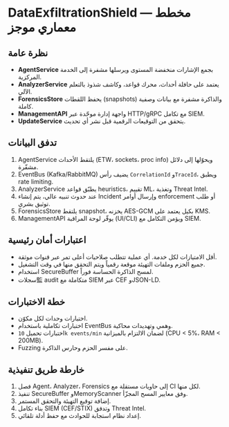 # DataExfiltrationShield — مخطط معماري موجز

## نظرة عامة
- **AgentService** بجمع الإشارات منخفضة المستوى ويرسلها مشفرة إلى الخدمة المركزية.
- **AnalyzerService** يعتمد على حافلة أحداث، محرك قواعد، وكاشف شذوذ بالتعلم الآلي.
- **ForensicsStore** يحفظ اللقطات (snapshots) والذاكرة مشفرة مع بيانات وصفية كاملة.
- **ManagementAPI** واجهة إدارة موحّدة عبر HTTP/gRPC مع تكامل SIEM.
- **UpdateService** يتحقق من التوقيعات الرقمية قبل نشر أي تحديث.

## تدفق البيانات
1. AgentService يلتقط الأحداث (ETW، sockets، proc info) ويحوّلها إلى دلائل مشفّرة.
2. EventBus (Kafka/RabbitMQ) يضيف رأس `CorrelationId` و`TraceId`، ويطبق rate limiting.
3. AnalyzerService يطبّق قواعد heuristics، تقييم ML، وتغذية Threat Intel.
4. عند حدوث تنبيه عالي، يتم إنشاء Incident وإرسال أوامر enforcement أو طلب توثيق بشري.
5. ForensicsStore يلتقط snapshot، يخزنه AES-GCM بكيل يعتمد على KMS.
6. ManagementAPI يوفّر لوحة المراقبة (UI/CLI) ويؤمن التكامل مع SIEM.

## اعتبارات أمان رئيسية
- أقل الامتيازات لكل خدمة. أي عملية تتطلب صلاحيات أعلى تمر عبر قنوات موثقة.
- جميع الحزم وملفات التهيئة موقعة رقمياً ويتم التحقق منها في وقت التشغيل.
- استخدام SecureBuffer لمسح الذاكرة الحساسة فوراً.
- سجلات監 audit متكاملة مع SIEM عبر CEF وJSON-LD.

## خطة الاختبارات
- اختبارات وحدات لكل مكوّن.
- اختبارات تكاملية باستخدام EventBus وهمي وتهديدات محاكية.
- اختبارات تحميل `10k events/min` لضمان الالتزام بالميزانية (CPU < 5%، RAM < 200MB).
- Fuzzing على مفسر الحزم وحارس الذاكرة.

## خارطة طريق تنفيذية
1. فصل Agent، Analyzer، Forensics إلى حاويات مستقلة مع CI لكل منها.
2. تنفيذ SecureBuffer وMemoryScanner وفق معايير المسح المجزّأ.
3. إضافة توقيع التهيئة والتحقق المستمر.
4. بناء تكامل SIEM (CEF/STIX) وتدفق Threat Intel.
5. إعداد نظام استجابة للحوادث مع حفظ أدلة تلقائي.
